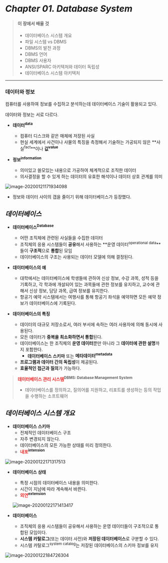# *Chapter 01. Database System*

> #### **이 장에서 배울 것**
>
> - 데이터베이스 시스템 개요
> - 파일 시스템 vs DBMS
> - DBMS의 발전 과정
> - DBMS 언어
> - DBMS 사용자
> - ANSI/SPARC 아키텍처와 데이터 독립성
> - 데이터베이스 시스템 아키텍처



-------

### 데이터와 정보

컴퓨터를 사용하여 정보를 수집하고 분석하는데 데이터베이스 기술이 활용되고 있다.



데이터와 정보는 서로 다르다.

- **데이터<sup>data</sup>**
  - 컴퓨터 디스크와 같은 매체에 저장된 사실
  - 현실 세계에서 사건이나 사물의 특징을 측정해서 기술하는 가공되지 않은 **사실<sup>fact</sup>**이나 **값<sup>value</sup>**

- **정보<sup>information</sup>**
  - 의미있고 쓸모있는 내용으로 가공하여 체계적으로 조직한 데이터
  - 의사결정을 할 수 있게 하는 데이터의 유효한 해석이나 데이터 상호 관계를 의미

![image-20200121171934098](C:\Users\Admin\AppData\Roaming\Typora\typora-user-images\image-20200121171934098.png)



- 정보와 데이터 사이의 갭을 줄이기 위해 데이터베이스가 등장했다.



## *데이터베이스*



- **데이터베이스<sup>Database</sup>**
  - 어떤 조직체에 관련된 사실들을 수집한 데이터
  - 조직체의 응용 시스템들이 **공유**해서 사용하는 **운영 데이터<sup>operational data</sup>**들이 **구조적**으로 **통합**된 모임
  - 데이터베이스의 구조는 사용되는 데이터 모델에 의해 결정된다.



- **데이터베이스의 예**
  - 대학에서는 데이터베이스에 학생들에 관하여 신상 정보, 수강 과목, 성적 등을 기록하고, 각 학과에 개설되어 있는 과목들에 관한 정보를 유지하고, 교수에 관해서 신상 정보, 담당 과목, 급여 정보를 유지한다.
  - 항공기 예약 시스템에서는 여행사를 통해 항공기 좌석을 예약하면 모든 예약 정보가 데이터베이스에 기록된다.



- **데이터베이스의 특징**
  - 데이터의 대규모 저장소로서, 여러 부서에 속하는 여러 사용자에 의해 동시에 사용된다.
  - 모든 데이터가 **중복을 최소화하면서 통합**된다.
  - 데이터베이스는 한 조직체의 **운영 데이터**뿐만 아니라 그 **데이터에 관한 설명**까지 포함한다.
    - **데이터베이스 스키마** 또는 **메타데이터<sup>metadata</sup>**
  - **프로그램과 데이터 간의 독립성**이 제공된다.
  - **효율적인 접근과 질의**가 가능하다.



> **<span style="color:#FF2222">데이터베이스 관리 시스템</span><sup>DBMS: Database Management System</sup>**
>
> - 데이터베이스를 정의하고, 질의어를 지원하고, 리포트를 생성하는 등의 작업을 수행하는 소프트웨어



##   *데이터베이스 시스템 개요*

- **데이터베이스 스키마**
  - 전체적인 데이터베이스 구조
  - 자주 변경되지 않는다.
  - 데이터베이스의 모든 가능한 상태를 미리 정의한다.
  - **<span style="color:#FF2222">내포</span><sup>intension</sup>**

![image-20200122171317513](C:\Users\Admin\AppData\Roaming\Typora\typora-user-images\image-20200122171317513.png)

- **데이터베이스 상태**

  - 특정 시점의 데이터베이스 내용을 의미한다.
  - 시간이 지남에 따라 계속해서 바뀐다.
  - **<span style="color:#FF2222">외연</span><sup>extension</sup>**

  ![image-20200122171413417](C:\Users\Admin\AppData\Roaming\Typora\typora-user-images\image-20200122171413417.png)

- **데이터베이스**
  - 조직체의 응용 시스템들이 공유해서 사용하는 운영 데이터들이 구조적으로 통합된 모임이다.
  - **시스템 카탈로그**(또는 데이터 사전)와 **저장된 데이터베이스**로 구분할 수 있다.  
  - 시스템 카탈로그<sup>system catalog</sup>는 저장된 데이터베이스의 스키마 정보를 유지

![image-20200122184726304](C:\Users\Admin\AppData\Roaming\Typora\typora-user-images\image-20200122184726304.png)

